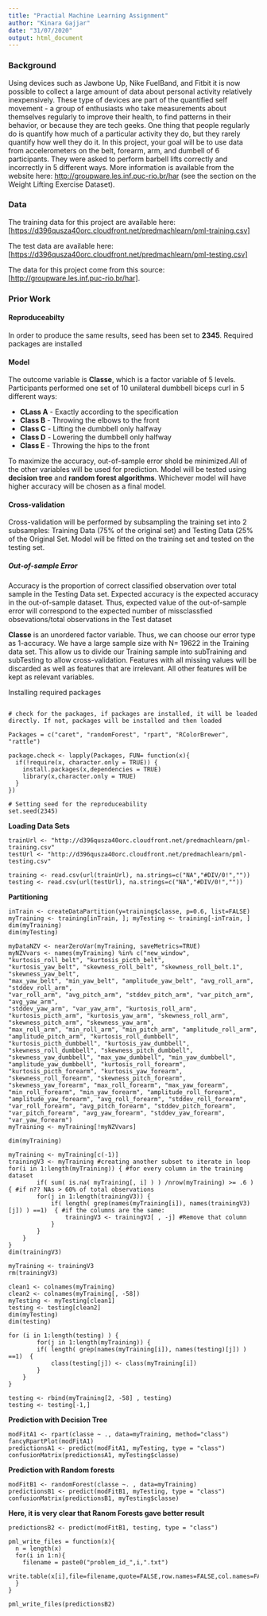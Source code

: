 ```yaml
---
title: "Practial Machine Learning Assignment"
author: "Kinara Gajjar"
date: "31/07/2020"
output: html_document
---
```


### Background

Using devices such as Jawbone Up, Nike FuelBand, and Fitbit it is now possible to collect a large amount of data about personal activity relatively inexpensively. These type of devices are part of the quantified self movement - a group of enthusiasts who take measurements about themselves regularly to improve their health, to find patterns in their behavior, or because they are tech geeks. One thing that people regularly do is quantify how much of a particular activity they do, but they rarely quantify how well they do it. In this project, your goal will be to use data from accelerometers on the belt, forearm, arm, and dumbell of 6 participants. They were asked to perform barbell lifts correctly and incorrectly in 5 different ways. More information is available from the website here: http://groupware.les.inf.puc-rio.br/har (see the section on the Weight Lifting Exercise Dataset).

### Data 

The training data for this project are available here: [https://d396qusza40orc.cloudfront.net/predmachlearn/pml-training.csv]

The test data are available here: [https://d396qusza40orc.cloudfront.net/predmachlearn/pml-testing.csv]

The data for this project come from this source: [http://groupware.les.inf.puc-rio.br/har]. 

### Prior Work 

#### Reproduceabilty

In order to produce the same results, seed has been set to **2345**. Required packages are installed

#### **Model**

The outcome variable is **Classe**, which is a factor variable of 5 levels. Participants performed one set of 10 unilateral dumbbell biceps curl in 5 different ways:

* **CLass A** - Exactly according to the specification 
* **Class B** - Throwing the elbows to the front 
* **Class C** - Lifting the dumbbell only halfway
* **Class D** - Lowering the dumbbell only halfway 
* **Class E** - Throwing the hips to the front

To maximize the accuracy, out-of-sample error shold be minimized.All of the other variables will be used for prediction. Model will be tested using **decision tree** and **random forest algorithms**. Whichever model will have higher accuracy will be chosen as a final model.

#### **Cross-validation** 

Cross-validation will be performed by subsampling the training set into 2 subsamples: Training Data (75% of the original set) and Testing Data (25% of the Original Set. Model will be fitted on the training set and tested on the testing set.

##### **Out-of-sample Error** 

Accuracy is the proportion of correct classified observation over total sample in the Testing Data set. Expected accuracy is the expected accuracy in the out-of-sample dataset. Thus, expected value of the out-of-sample error will correspond to the expected number of missclassfied obsevations/total observations in the Test dataset 

**Classe** is an unordered factor variable. Thus, we can choose our error type as 1-accuracy. We have a large sample size with N= 19622 in the Training data set. This allow us to divide our Training sample into subTraining and subTesting to allow cross-validation. Features with all missing values will be discarded as well as features that are irrelevant. All other features will be kept as relevant variables.

Installing required packages 

```{r}

# check for the packages, if packages are installed, it will be loaded directly. If not, packages will be installed and then loaded

Packages = c("caret", "randomForest", "rpart", "RColorBrewer", "rattle")

package.check <- lapply(Packages, FUN= function(x){
  if(!require(x, character.only = TRUE)) {
    install.packages(x,dependencies = TRUE)
    library(x,character.only = TRUE)
  }
})

# Setting seed for the reproduceability
set.seed(2345)
```

**Loading Data Sets**

```{r}
trainUrl <- "http://d396qusza40orc.cloudfront.net/predmachlearn/pml-training.csv"
testUrl <- "http://d396qusza40orc.cloudfront.net/predmachlearn/pml-testing.csv"

training <- read.csv(url(trainUrl), na.strings=c("NA","#DIV/0!",""))
testing <- read.csv(url(testUrl), na.strings=c("NA","#DIV/0!",""))
```
**Partitioning**
```{r}
inTrain <- createDataPartition(y=training$classe, p=0.6, list=FALSE)
myTraining <- training[inTrain, ]; myTesting <- training[-inTrain, ]
dim(myTraining)
dim(myTesting)

myDataNZV <- nearZeroVar(myTraining, saveMetrics=TRUE)
myNZVvars <- names(myTraining) %in% c("new_window", "kurtosis_roll_belt", "kurtosis_picth_belt",
"kurtosis_yaw_belt", "skewness_roll_belt", "skewness_roll_belt.1", "skewness_yaw_belt",
"max_yaw_belt", "min_yaw_belt", "amplitude_yaw_belt", "avg_roll_arm", "stddev_roll_arm",
"var_roll_arm", "avg_pitch_arm", "stddev_pitch_arm", "var_pitch_arm", "avg_yaw_arm",
"stddev_yaw_arm", "var_yaw_arm", "kurtosis_roll_arm", "kurtosis_picth_arm", "kurtosis_yaw_arm", "skewness_roll_arm", "skewness_pitch_arm", "skewness_yaw_arm",
"max_roll_arm", "min_roll_arm", "min_pitch_arm", "amplitude_roll_arm", "amplitude_pitch_arm", "kurtosis_roll_dumbbell", "kurtosis_picth_dumbbell", "kurtosis_yaw_dumbbell", "skewness_roll_dumbbell", "skewness_pitch_dumbbell", "skewness_yaw_dumbbell", "max_yaw_dumbbell", "min_yaw_dumbbell",
"amplitude_yaw_dumbbell", "kurtosis_roll_forearm", "kurtosis_picth_forearm", "kurtosis_yaw_forearm", "skewness_roll_forearm", "skewness_pitch_forearm", "skewness_yaw_forearm", "max_roll_forearm", "max_yaw_forearm", "min_roll_forearm", "min_yaw_forearm", "amplitude_roll_forearm", "amplitude_yaw_forearm", "avg_roll_forearm", "stddev_roll_forearm", "var_roll_forearm", "avg_pitch_forearm", "stddev_pitch_forearm", "var_pitch_forearm", "avg_yaw_forearm", "stddev_yaw_forearm", "var_yaw_forearm")
myTraining <- myTraining[!myNZVvars]

dim(myTraining)

myTraining <- myTraining[c(-1)]
trainingV3 <- myTraining #creating another subset to iterate in loop
for(i in 1:length(myTraining)) { #for every column in the training dataset
        if( sum( is.na( myTraining[, i] ) ) /nrow(myTraining) >= .6 ) { #if n?? NAs > 60% of total observations
        for(j in 1:length(trainingV3)) {
            if( length( grep(names(myTraining[i]), names(trainingV3)[j]) ) ==1)  { #if the columns are the same:
                trainingV3 <- trainingV3[ , -j] #Remove that column
            }   
        } 
    }
}
dim(trainingV3)

myTraining <- trainingV3
rm(trainingV3)

clean1 <- colnames(myTraining)
clean2 <- colnames(myTraining[, -58])
myTesting <- myTesting[clean1]
testing <- testing[clean2]
dim(myTesting)
dim(testing)

for (i in 1:length(testing) ) {
        for(j in 1:length(myTraining)) {
        if( length( grep(names(myTraining[i]), names(testing)[j]) ) ==1)  {
            class(testing[j]) <- class(myTraining[i])
        }      
    }      
}

testing <- rbind(myTraining[2, -58] , testing)
testing <- testing[-1,]
```
**Prediction with Decision Tree**

```{r}
modFitA1 <- rpart(classe ~ ., data=myTraining, method="class")
fancyRpartPlot(modFitA1)
predictionsA1 <- predict(modFitA1, myTesting, type = "class")
confusionMatrix(predictionsA1, myTesting$classe)
```

**Prediction with Random forests**
```{r}
modFitB1 <- randomForest(classe ~. , data=myTraining)
predictionsB1 <- predict(modFitB1, myTesting, type = "class")
confusionMatrix(predictionsB1, myTesting$classe)
```

**Here, it is very clear that Ranom Forests gave better result**

```{r}
predictionsB2 <- predict(modFitB1, testing, type = "class")

pml_write_files = function(x){
  n = length(x)
  for(i in 1:n){
    filename = paste0("problem_id_",i,".txt")
    write.table(x[i],file=filename,quote=FALSE,row.names=FALSE,col.names=FALSE)
  }
}

pml_write_files(predictionsB2)
```


